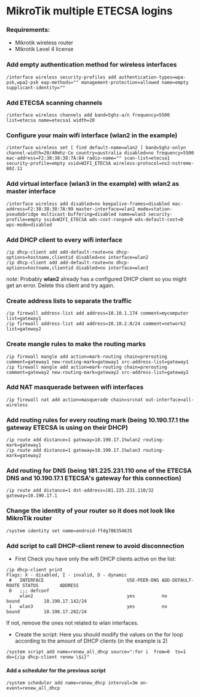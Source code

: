 # MikroTik multiple ETECSA logins

### Requirements:
- Mikrotik wireless router
- Mikrotik Level 4 license 

### Add empty authentication method for wireless interfaces
```
/interface wireless security-profiles add authentication-types=wpa-psk,wpa2-psk eap-methods="" management-protection=allowed name=empty supplicant-identity=""
```

### Add ETECSA scanning channels
```
/interface wireless channels add band=5ghz-a/n frequency=5500 list=etecsa name=etecsa1 width=20
```

### Configure your main wifi interface (wlan2 in the example)
```
/interface wireless set [ find default-name=wlan2 ] band=5ghz-onlyn channel-width=20/40mhz-Ce country=australia disabled=no frequency=5500 mac-address=F2:38:38:38:7A:84 radio-name="" scan-list=etecsa1 security-profile=empty ssid=WIFI_ETECSA wireless-protocol=nv2-nstreme-802.11
```

### Add virtual interface (wlan3 in the example) with wlan2 as master interface
```
/interface wireless add disabled=no keepalive-frames=disabled mac-address=F2:38:38:38:7A:99 master-interface=wlan2 mode=station-pseudobridge multicast-buffering=disabled name=wlan3 security-profile=empty ssid=WIFI_ETECSA wds-cost-range=0 wds-default-cost=0 wps-mode=disabled
```

### Add DHCP client to every wifi interface
```
/ip dhcp-client add add-default-route=no dhcp-options=hostname,clientid disabled=no interface=wlan2
/ip dhcp-client add add-default-route=no dhcp-options=hostname,clientid disabled=no interface=wlan3
```
*note:* Probably **wlan2** already has a configured DHCP client so you might get an error. Delete this client and try again.

### Create address lists to separate the traffic
```
/ip firewall address-list add address=10.10.1.174 comment=mycomputer list=gateway1
/ip firewall address-list add address=10.10.2.0/24 comment=network2 list=gateway2
```

### Create mangle rules to make the routing marks
```
/ip firewall mangle add action=mark-routing chain=prerouting comment=gateway1 new-routing-mark=gateway1 src-address-list=gateway1
/ip firewall mangle add action=mark-routing chain=prerouting comment=gateway2 new-routing-mark=gateway2 src-address-list=gateway2
```

### Add NAT masquerade between wifi interfaces
```
/ip firewall nat add action=masquerade chain=srcnat out-interface=all-wireless
```

### Add routing rules for every routing mark (being 10.190.17.1 the gateway ETECSA is using on their DHCP)
```
/ip route add distance=1 gateway=10.190.17.1%wlan2 routing-mark=gateway1
/ip route add distance=1 gateway=10.190.17.1%wlan3 routing-mark=gateway2
```

### Add routing for DNS (being 181.225.231.110 one of the ETECSA DNS and 10.190.17.1 ETECSA's gateway for this connection)
```
/ip route add distance=1 dst-address=181.225.231.110/32 gateway=10.190.17.1
```

### Change the identity of your router so it does not look like MikroTik router
```
/system identity set name=android-ffdg786354635
```

### Add script to call DHCP-client renew to avoid disconnection
- First Check you have only the wifi DHCP clients active on the list:
```
/ip dhcp-client print             
Flags: X - disabled, I - invalid, D - dynamic 
 #   INTERFACE                               USE-PEER-DNS ADD-DEFAULT-ROUTE STATUS        ADDRESS
 0   ;;; defconf
     wlan2                                   yes          no                bound         10.190.17.142/24  
 1   wlan3                                   yes          no                bound         10.190.17.202/24 
```
If not, remove the ones not related to wlan interfaces.

- Create the script:
Here you should modify the values on the for loop according to the amount of DHCP clients (in the example is 2)
```
/system script add name=renew_all_dhcp source=":for i  from=0  to=1  do={/ip dhcp-client renew \$i}"
```

#### Add a scheduler for the previous script
```
/system scheduler add name=renew_dhcp interval=3m on-event=renew_all_dhcp
```
